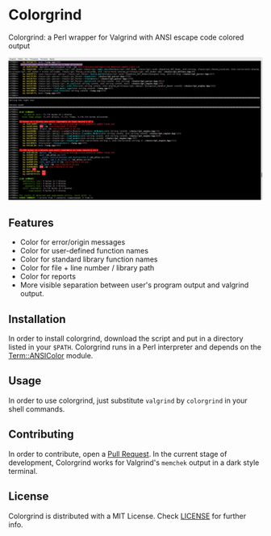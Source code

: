 # Colorgrind
Colorgrind: a Perl wrapper for Valgrind with ANSI escape code colored output

![Colorgrind for memcheck's output](https://github.com/renatocf/colorgrind/blob/gh-pages/images/example/memcheck-end.png)

## Features

- Color for error/origin messages
- Color for user-defined function names
- Color for standard library function names
- Color for file + line number / library path
- Color for reports
- More visible separation between user's program output and valgrind output.

## Installation

In order to install colorgrind, download the script and put in a directory listed in your `$PATH`. Colorgrind runs in a Perl interpreter and depends on the [Term::ANSIColor](http://perldoc.perl.org/Term/ANSIColor.html) module.

## Usage

In order to use colorgrind, just substitute `valgrind` by `colorgrind` in your shell commands.

## Contributing

In order to contribute, open a [Pull Request](https://github.com/renatocf/colorgrind/pulls). In the current stage of development, Colorgrind works for Valgrind's `memchek` output in a dark style terminal.

## License

Colorgrind is distributed with a MIT License. Check [LICENSE](https://github.com/renatocf/colorgrind/blob/master/LICENSE) for further info.
